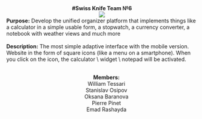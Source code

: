 <div align="center"><b>#Swiss Knife Team №6</b><br>
<img src="https://github.com/itmo-wad/Swiss-knife/blob/master/swiss-army-icon.jpg"><br>
</div>
<div align="left"><b>Purpose:</b> Develop the unified organizer platform that implements things like a calculator in a simple usable form, a stopwatch, a currency converter, a notebook with weather views and much more<br><br>
<b>Description:</b> The most simple adaptive interface with the mobile version. Website in the form of square icons (like a menu on a smartphone). When you click on the icon, the calculator \ widget \ notepad will be activated.<br><br>
</div>
<div align="center">
  <ul><b>Members:</b><br>
  William Tessari<br>
  Stanislav Osipov<br>
  Oksana Baranova<br>
  Pierre Pinet<br>
  Emad Rashayda
 </ul>
</div>
